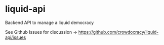 # liquid-api
Backend API to manage a liquid democracy

See Github Issues for discussion -> https://github.com/crowdocracy/liquid-api/issues
